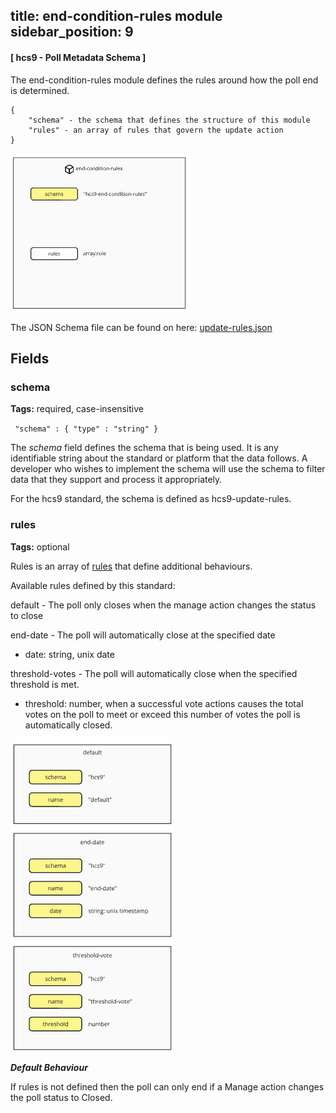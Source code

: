 
title: end-condition-rules module
sidebar_position: 9
---


#### [ hcs9 - Poll Metadata Schema ]

The end-condition-rules module defines the rules around how the poll end is determined. 

```
{
    "schema" - the schema that defines the structure of this module
    "rules" - an array of rules that govern the update action
}
```

![end-condition-rules diagram](../../../../static/polls/end-condition-rules.png)

The JSON Schema file can be found on here: [update-rules.json](../../../assets/schema/update-rules.json)

## Fields

### schema

**Tags:** required, case-insensitive

` "schema" : { "type" : "string" }`

The *schema* field defines the schema that is being used. It is any identifiable string about the standard or platform that the data follows. A developer who wishes to implement the schema will use the schema to filter data that they support and process it appropriately.

For the hcs9 standard, the schema is defined as hcs9-update-rules. 

### rules

**Tags:** optional

Rules is an array of [rules](./rules.md) that define additional behaviours. 

Available rules defined by this standard:

default - The poll only closes when the manage action changes the status to close

end-date - The poll will automatically close at the specified date
- date: string, unix date

threshold-votes - The poll will automatically close when the specified threshold is met.
- threshold: number, when a successful vote actions causes the total votes on the poll to meet or exceed this number of votes the poll is automatically closed.

![end-condition-rules rules](../../../../static/polls/implementation/end-condition-rules-rules.png)

***Default Behaviour***

If rules is not defined then the poll can only end if a Manage action changes the poll status to Closed.